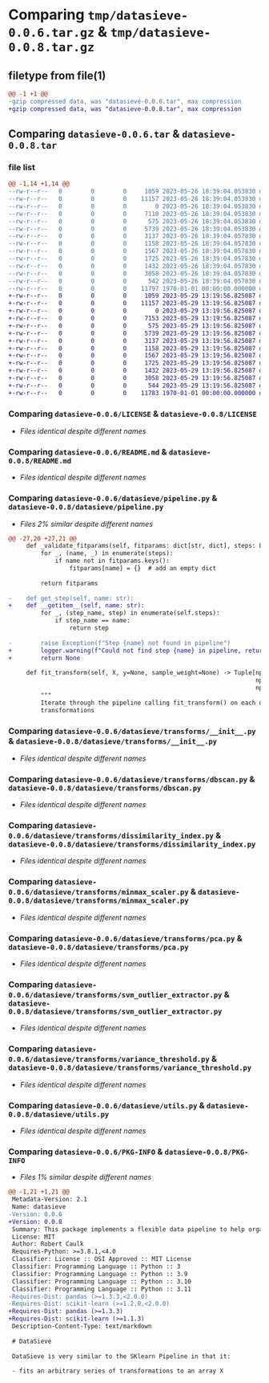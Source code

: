 # Comparing `tmp/datasieve-0.0.6.tar.gz` & `tmp/datasieve-0.0.8.tar.gz`

## filetype from file(1)

```diff
@@ -1 +1 @@
-gzip compressed data, was "datasieve-0.0.6.tar", max compression
+gzip compressed data, was "datasieve-0.0.8.tar", max compression
```

## Comparing `datasieve-0.0.6.tar` & `datasieve-0.0.8.tar`

### file list

```diff
@@ -1,14 +1,14 @@
--rw-r--r--   0        0        0     1059 2023-05-26 18:39:04.053830 datasieve-0.0.6/LICENSE
--rw-r--r--   0        0        0    11157 2023-05-26 18:39:04.053830 datasieve-0.0.6/README.md
--rw-r--r--   0        0        0        0 2023-05-26 18:39:04.053830 datasieve-0.0.6/datasieve/__init__.py
--rw-r--r--   0        0        0     7110 2023-05-26 18:39:04.053830 datasieve-0.0.6/datasieve/pipeline.py
--rw-r--r--   0        0        0      575 2023-05-26 18:39:04.053830 datasieve-0.0.6/datasieve/transforms/__init__.py
--rw-r--r--   0        0        0     5739 2023-05-26 18:39:04.053830 datasieve-0.0.6/datasieve/transforms/dbscan.py
--rw-r--r--   0        0        0     3137 2023-05-26 18:39:04.057830 datasieve-0.0.6/datasieve/transforms/dissimilarity_index.py
--rw-r--r--   0        0        0     1158 2023-05-26 18:39:04.057830 datasieve-0.0.6/datasieve/transforms/minmax_scaler.py
--rw-r--r--   0        0        0     1567 2023-05-26 18:39:04.057830 datasieve-0.0.6/datasieve/transforms/pca.py
--rw-r--r--   0        0        0     1725 2023-05-26 18:39:04.057830 datasieve-0.0.6/datasieve/transforms/svm_outlier_extractor.py
--rw-r--r--   0        0        0     1432 2023-05-26 18:39:04.057830 datasieve-0.0.6/datasieve/transforms/variance_threshold.py
--rw-r--r--   0        0        0     3058 2023-05-26 18:39:04.057830 datasieve-0.0.6/datasieve/utils.py
--rw-r--r--   0        0        0      542 2023-05-26 18:39:04.057830 datasieve-0.0.6/pyproject.toml
--rw-r--r--   0        0        0    11797 1970-01-01 00:00:00.000000 datasieve-0.0.6/PKG-INFO
+-rw-r--r--   0        0        0     1059 2023-05-29 13:19:56.825087 datasieve-0.0.8/LICENSE
+-rw-r--r--   0        0        0    11157 2023-05-29 13:19:56.825087 datasieve-0.0.8/README.md
+-rw-r--r--   0        0        0        0 2023-05-29 13:19:56.825087 datasieve-0.0.8/datasieve/__init__.py
+-rw-r--r--   0        0        0     7153 2023-05-29 13:19:56.825087 datasieve-0.0.8/datasieve/pipeline.py
+-rw-r--r--   0        0        0      575 2023-05-29 13:19:56.825087 datasieve-0.0.8/datasieve/transforms/__init__.py
+-rw-r--r--   0        0        0     5739 2023-05-29 13:19:56.825087 datasieve-0.0.8/datasieve/transforms/dbscan.py
+-rw-r--r--   0        0        0     3137 2023-05-29 13:19:56.825087 datasieve-0.0.8/datasieve/transforms/dissimilarity_index.py
+-rw-r--r--   0        0        0     1158 2023-05-29 13:19:56.825087 datasieve-0.0.8/datasieve/transforms/minmax_scaler.py
+-rw-r--r--   0        0        0     1567 2023-05-29 13:19:56.825087 datasieve-0.0.8/datasieve/transforms/pca.py
+-rw-r--r--   0        0        0     1725 2023-05-29 13:19:56.825087 datasieve-0.0.8/datasieve/transforms/svm_outlier_extractor.py
+-rw-r--r--   0        0        0     1432 2023-05-29 13:19:56.825087 datasieve-0.0.8/datasieve/transforms/variance_threshold.py
+-rw-r--r--   0        0        0     3058 2023-05-29 13:19:56.825087 datasieve-0.0.8/datasieve/utils.py
+-rw-r--r--   0        0        0      544 2023-05-29 13:19:56.825087 datasieve-0.0.8/pyproject.toml
+-rw-r--r--   0        0        0    11783 1970-01-01 00:00:00.000000 datasieve-0.0.8/PKG-INFO
```

### Comparing `datasieve-0.0.6/LICENSE` & `datasieve-0.0.8/LICENSE`

 * *Files identical despite different names*

### Comparing `datasieve-0.0.6/README.md` & `datasieve-0.0.8/README.md`

 * *Files identical despite different names*

### Comparing `datasieve-0.0.6/datasieve/pipeline.py` & `datasieve-0.0.8/datasieve/pipeline.py`

 * *Files 2% similar despite different names*

```diff
@@ -27,20 +27,21 @@
     def _validate_fitparams(self, fitparams: dict[str, dict], steps: List[Tuple]):
         for _, (name, _) in enumerate(steps):
             if name not in fitparams.keys():
                 fitparams[name] = {}  # add an empty dict
 
         return fitparams
     
-    def get_step(self, name: str):
+    def __getitem__(self, name: str):
         for _, (step_name, step) in enumerate(self.steps):
             if step_name == name:
                 return step
 
-        raise Exception(f"Step {name} not found in pipeline")
+        logger.warning(f"Could not find step {name} in pipeline, returning None")
+        return None
 
     def fit_transform(self, X, y=None, sample_weight=None) -> Tuple[npt.ArrayLike,
                                                                     npt.ArrayLike,
                                                                     npt.ArrayLike]:
         """
         Iterate through the pipeline calling fit_transform() on each of the
         transformations
```

### Comparing `datasieve-0.0.6/datasieve/transforms/__init__.py` & `datasieve-0.0.8/datasieve/transforms/__init__.py`

 * *Files identical despite different names*

### Comparing `datasieve-0.0.6/datasieve/transforms/dbscan.py` & `datasieve-0.0.8/datasieve/transforms/dbscan.py`

 * *Files identical despite different names*

### Comparing `datasieve-0.0.6/datasieve/transforms/dissimilarity_index.py` & `datasieve-0.0.8/datasieve/transforms/dissimilarity_index.py`

 * *Files identical despite different names*

### Comparing `datasieve-0.0.6/datasieve/transforms/minmax_scaler.py` & `datasieve-0.0.8/datasieve/transforms/minmax_scaler.py`

 * *Files identical despite different names*

### Comparing `datasieve-0.0.6/datasieve/transforms/pca.py` & `datasieve-0.0.8/datasieve/transforms/pca.py`

 * *Files identical despite different names*

### Comparing `datasieve-0.0.6/datasieve/transforms/svm_outlier_extractor.py` & `datasieve-0.0.8/datasieve/transforms/svm_outlier_extractor.py`

 * *Files identical despite different names*

### Comparing `datasieve-0.0.6/datasieve/transforms/variance_threshold.py` & `datasieve-0.0.8/datasieve/transforms/variance_threshold.py`

 * *Files identical despite different names*

### Comparing `datasieve-0.0.6/datasieve/utils.py` & `datasieve-0.0.8/datasieve/utils.py`

 * *Files identical despite different names*

### Comparing `datasieve-0.0.6/PKG-INFO` & `datasieve-0.0.8/PKG-INFO`

 * *Files 1% similar despite different names*

```diff
@@ -1,21 +1,21 @@
 Metadata-Version: 2.1
 Name: datasieve
-Version: 0.0.6
+Version: 0.0.8
 Summary: This package implements a flexible data pipeline to help organize row removal (e.g. outlier removal) and feature modification (e.g. PCA)
 License: MIT
 Author: Robert Caulk
 Requires-Python: >=3.8.1,<4.0
 Classifier: License :: OSI Approved :: MIT License
 Classifier: Programming Language :: Python :: 3
 Classifier: Programming Language :: Python :: 3.9
 Classifier: Programming Language :: Python :: 3.10
 Classifier: Programming Language :: Python :: 3.11
-Requires-Dist: pandas (>=1.3.3,<2.0.0)
-Requires-Dist: scikit-learn (>=1.2.0,<2.0.0)
+Requires-Dist: pandas (>=1.3.3)
+Requires-Dist: scikit-learn (>=1.1.3)
 Description-Content-Type: text/markdown
 
 # DataSieve
 
 DataSieve is very similar to the SKlearn Pipeline in that it:
 
 - fits an arbitrary series of transformations to an array X
```


